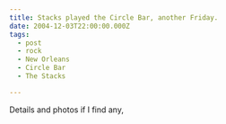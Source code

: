 ```yaml
---
title: Stacks played the Circle Bar, another Friday.
date: 2004-12-03T22:00:00.000Z
tags:
  - post 
  - rock
  - New Orleans
  - Circle Bar
  - The Stacks

---
```


Details and photos if I find any,
